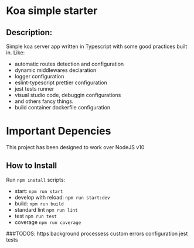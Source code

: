 # Koa simple starter

## Description:
Simple koa server app written in Typescript with some good practices built in. Like: 
 - automatic routes detection and configuration
 - dynamic middlewares declaration
 - logger configuration 
 - eslint-typescript prettier configuration
 - jest tests runner 
 - visual studio code, debuggin configurations
 - and others fancy things.
 - build container dockerfile configuration

# Important Depencies
This project has been designed to work over NodeJS v10

## How to Install
Run `npm install`
scripts:
- start: `npm run start`
- develop with reload: `npm run start:dev`
- build: `npm run build`
- standard lint `npm run lint`
- test `npm run test`
- coverage `npm run coverage`


###TODOS:
https
background processess
custom errors configuration
jest tests
